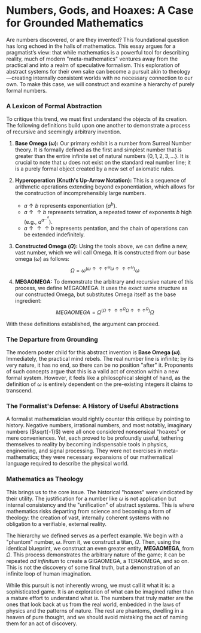 # Numbers, Gods, and Hoaxes: A Case for Grounded Mathematics

Are numbers discovered, or are they invented? This foundational question has long echoed in the halls of mathematics. This essay argues for a pragmatist’s view: that while mathematics is a powerful tool for describing reality, much of modern "meta-mathematics" ventures away from the practical and into a realm of speculative formalism. This exploration of abstract systems for their own sake can become a pursuit akin to theology—creating internally consistent worlds with no necessary connection to our own. To make this case, we will construct and examine a hierarchy of purely formal numbers.

### **A Lexicon of Formal Abstraction**

To critique this trend, we must first understand the objects of its creation. The following definitions build upon one another to demonstrate a process of recursive and seemingly arbitrary invention.

1.  **Base Omega ($\omega$):** Our primary exhibit is a number from Surreal Number theory. It is formally defined as the first and simplest number that is greater than the entire infinite set of natural numbers $\{0, 1, 2, 3, ...\}$. It is crucial to note that $\omega$ does not exist on the standard real number line; it is a purely formal object created by a new set of axiomatic rules.

2.  **Hyperoperation (Knuth's Up-Arrow Notation):** This is a sequence of arithmetic operations extending beyond exponentiation, which allows for the construction of incomprehensibly large numbers.
    * $a \uparrow b$ represents exponentiation ($a^b$).
    * $a \uparrow\uparrow b$ represents tetration, a repeated tower of exponents $b$ high (e.g., $a^{a^{...^a}}$).
    * $a \uparrow\uparrow\uparrow b$ represents pentation, and the chain of operations can be extended indefinitely.

3.  **Constructed Omega ($\Omega$):** Using the tools above, we can define a new, vast number, which we will call Omega. It is constructed from our base omega ($\omega$) as follows:
    $$\Omega = \omega^{\left( \omega \uparrow\uparrow\uparrow ^\omega \omega\uparrow\uparrow\uparrow^\omega \right)}\omega$$

4.  **MEGAOMEGA:** To demonstrate the arbitrary and recursive nature of this process, we define MEGAOMEGA. It uses the exact same structure as our constructed Omega, but substitutes Omega itself as the base ingredient:
    $$MEGAOMEGA = \Omega^{\left( \Omega \uparrow\uparrow\uparrow ^\Omega \Omega\uparrow\uparrow\uparrow^\Omega \right)}\Omega$$

With these definitions established, the argument can proceed.

### **The Departure from Grounding**

The modern poster child for this abstract invention is **Base Omega ($\omega$)**. Immediately, the practical mind rebels. The real number line is infinite; by its very nature, it has no end, so there can be no position "after" it. Proponents of such concepts argue that this is a valid act of creation within a new formal system. However, it feels like a philosophical sleight of hand, as the definition of $\omega$ is entirely dependent on the pre-existing integers it claims to transcend.

### **The Formalist's Defense: A History of Useful Abstractions**

A formalist mathematician would rightly counter this critique by pointing to history. Negative numbers, irrational numbers, and most notably, imaginary numbers ($\sqrt{-1}$) were all once considered nonsensical "hoaxes" or mere conveniences. Yet, each proved to be profoundly useful, tethering themselves to reality by becoming indispensable tools in physics, engineering, and signal processing. They were not exercises in meta-mathematics; they were necessary expansions of our mathematical language required to describe the physical world.

### **Mathematics as Theology**

This brings us to the core issue. The historical "hoaxes" were vindicated by their utility. The justification for a number like $\omega$ is not application but internal consistency and the "unification" of abstract systems. This is where mathematics risks departing from science and becoming a form of theology: the creation of vast, internally coherent systems with no obligation to a verifiable, external reality.

The hierarchy we defined serves as a perfect example. We begin with a "phantom" number, $\omega$. From it, we construct a titan, $\Omega$. Then, using the identical blueprint, we construct an even greater entity, **MEGAOMEGA**, from $\Omega$. This process demonstrates the arbitrary nature of the game; it can be repeated *ad infinitum* to create a GIGAOMEGA, a TERAOMEGA, and so on. This is not the discovery of some final truth, but a demonstration of an infinite loop of human imagination.

While this pursuit is not inherently wrong, we must call it what it is: a sophisticated game. It is an exploration of what can be imagined rather than a mature effort to understand what *is*. The numbers that truly matter are the ones that look back at us from the real world, embedded in the laws of physics and the patterns of nature. The rest are phantoms, dwelling in a heaven of pure thought, and we should avoid mistaking the act of naming them for an act of discovery.
